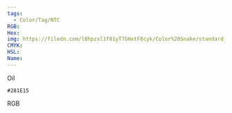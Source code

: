 ```yaml
---
tags:
  - Color/Tag/NTC
RGB:
Hex:
img: https://filedn.com/l0hpzxl1f01yT7GHxtF8cyk/Color%20Snake/standard_csv_to_svg/%23/281E15.svg
CMYK:
HSL:
Name:
---
```

Oil
```palette
#281E15
```
RGB
